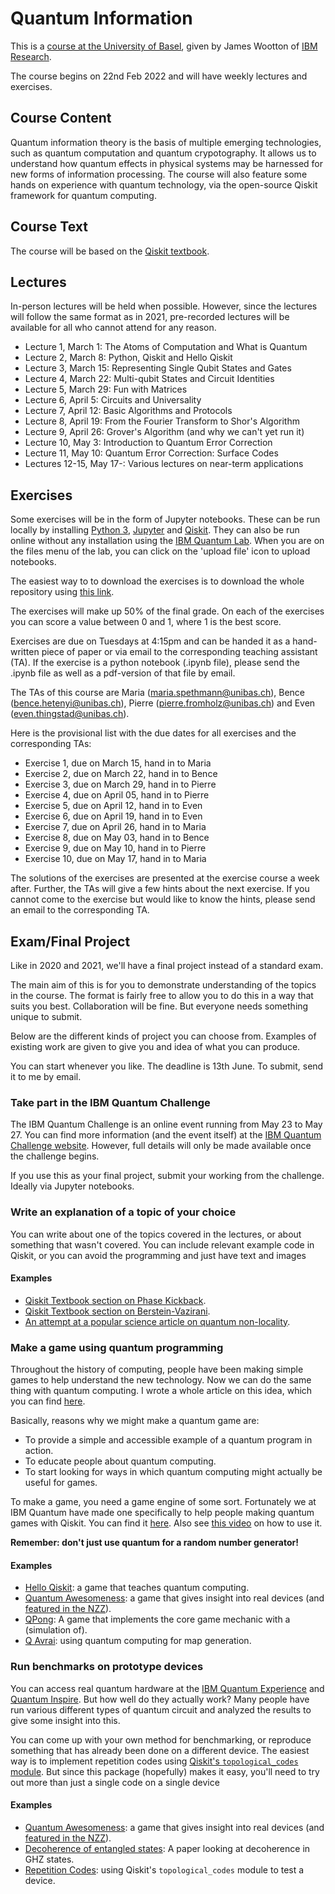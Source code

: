 # Quantum Information

This is a [course at the University of Basel](https://vorlesungsverzeichnis.unibas.ch/en/semester-planning?id=264654), given by James Wootton of [IBM Research](https://researcher.watson.ibm.com/researcher/view.php?person=zurich-JWO).

The course begins on 22nd Feb 2022 and will have weekly lectures and exercises.

## Course Content

Quantum information theory is the basis of multiple emerging technologies, such as quantum computation and quantum crypotography. It allows us to understand how quantum effects in physical systems may be harnessed for new forms of information processing. The course will also feature some hands on experience with quantum technology, via the open-source Qiskit framework for quantum computing.

## Course Text

The course will be based on the [Qiskit textbook](https://qiskit.org/textbook/preface.html).

## Lectures

In-person lectures will be held when possible. However, since the lectures will follow the same format as in 2021, pre-recorded lectures will be available for all who cannot attend for any reason.

* Lecture 1, March 1: The Atoms of Computation and What is Quantum
* Lecture 2, March 8: Python, Qiskit and Hello Qiskit
* Lecture 3, March 15: Representing Single Qubit States and Gates
* Lecture 4, March 22: Multi-qubit States and Circuit Identities
* Lecture 5, March 29: Fun with Matrices
* Lecture 6, April 5: Circuits and Universality
* Lecture 7, April 12: Basic Algorithms and Protocols
* Lecture 8, April 19: From the Fourier Transform to Shor's Algorithm
* Lecture 9, April 26: Grover's Algorithm (and why we can't yet run it)
* Lecture 10, May 3: Introduction to Quantum Error Correction
* Lecture 11, May 10: Quantum Error Correction: Surface Codes
* Lectures 12-15, May 17-: Various lectures on near-term applications

## Exercises

Some exercises will be in the form of Jupyter notebooks. These can be run locally by installing [Python 3](https://www.python.org/downloads/), [Jupyter](https://jupyter.org/) and [Qiskit](https://qiskit.org/). They can also be run online without any installation using the [IBM Quantum Lab](https://quantum-computing.ibm.com/lab). When you are on the files menu of the lab, you can click on the 'upload file' icon to upload notebooks.

The easiest way to to download the exercises is to download the whole repository using [this link](https://github.com/quantumjim/Quantum-information-course-Basel/archive/master.zip).

The exercises will make up 50% of the final grade. On each of the exercises you can score a value between 0 and 1, where 1 is the best score.

Exercises are due on Tuesdays at 4:15pm and can be handed it as a hand-written piece of paper or via email to the corresponding teaching assistant (TA). If the exercise is a python notebook (.ipynb file), please send the .ipynb file as well as a pdf-version of that file by email.

The TAs of this course are Maria (maria.spethmann@unibas.ch), Bence (bence.hetenyi@unibas.ch), Pierre (pierre.fromholz@unibas.ch) and Even (even.thingstad@unibas.ch).

Here is the provisional list with the due dates for all exercises and the corresponding TAs:

* Exercise 1,  due on March 15, hand in to Maria
* Exercise 2,  due on March 22, hand in to Bence
* Exercise 3,  due on March 29, hand in to Pierre
* Exercise 4,  due on April 05, hand in to Pierre
* Exercise 5,  due on April 12, hand in to Even
* Exercise 6,  due on April 19, hand in to Even
* Exercise 7,  due on April 26, hand in to Maria
* Exercise 8,  due on May 03, hand in to Bence
* Exercise 9,  due on May 10, hand in to Pierre
* Exercise 10, due on May 17, hand in to Maria

The solutions of the exercises are presented at the exercise course a week after. Further, the TAs will give a few hints about the next exercise. If you cannot come to the exercise but would like to know the hints, please send an email to the corresponding TA.

## Exam/Final Project

Like in 2020 and 2021, we'll have a final project instead of a standard exam.

The main aim of this is for you to demonstrate understanding of the topics in the course. The format is fairly free to allow you to do this in a way that suits you best. Collaboration will be fine. But everyone needs something unique to submit.

Below are the different kinds of project you can choose from. Examples of existing work are given to give you and idea of what you can produce.

You can start whenever you like. The deadline is 13th June. To submit, send it to me by email.

### Take part in the IBM Quantum Challenge

The IBM Quantum Challenge is an online event running from May 23 to May 27. You can find more information (and the event itself) at the [IBM Quantum Challenge website](https://challenges.quantum-computing.ibm.com/spring-2022). However, full details will only be made available once the challenge begins.

If you use this as your final project, submit your working from the challenge. Ideally via Jupyter notebooks.

### Write an explanation of a topic of your choice

You can write about one of the topics covered in the lectures, or about something that wasn't covered. You can include relevant example code in Qiskit, or you can avoid the programming and just have text and images

#### Examples

* [Qiskit Textbook section on Phase Kickback](https://qiskit.org/textbook/ch-gates/phase-kickback.html).
* [Qiskit Textbook section on Berstein-Vazirani](https://qiskit.org/textbook/ch-algorithms/bernstein-vazirani.html).
* [An attempt at a popular science article on quantum non-locality](https://bullshit.ist/some-quantum-weirdness-with-the-simplest-maths-possible-446d33046cf7).


### Make a game using quantum programming

Throughout the history of computing, people have been making simple games to help understand the new technology. Now we can do the same thing with quantum computing. I wrote a whole article on this idea, which you can find [here](https://medium.com/@decodoku/games-computers-and-quantum-84bfdd2c0fe0).

Basically, reasons why we might make a quantum game are:
* To provide a simple and accessible example of a quantum program in action.
* To educate people about quantum computing.
* To start looking for ways in which quantum computing might actually be useful for games.

To make a game, you need a game engine of some sort. Fortunately we at IBM Quantum have made one specifically to help people making quantum games with Qiskit. You can find it [here](https://github.com/qiskit-community/Qisge/blob/main/README.md). Also see [this video](https://www.twitch.tv/videos/996850668) on how to use it.

**Remember: don't just use quantum for a random number generator!**

#### Examples

* [Hello Qiskit](https://qiskit.org/textbook/ch-ex/hello-qiskit.html): a game that teaches quantum computing.
* [Quantum Awesomeness](https://github.com/Qiskit/qiskit-community-tutorials/blob/master/games/quantum_awesomeness.ipynb): a game that gives insight into real devices (and [featured in the NZZ](https://www.nzz.ch/wissenschaft/games-with-james-ld.1367435)).
* [QPong](https://www.youtube.com/watch?v=a1NZC5rqQD8): A game that implements the core game mechanic with a (simulation of).
* [Q Avrai](https://github.com/quantumjim/Q_Avrai/blob/master/papers/CoG/main.pdf): using quantum computing for map generation.


### Run benchmarks on prototype devices

You can access real quantum hardware at the [IBM Quantum Experience](quantum-computing.ibm.com/) and [Quantum Inspire](https://www.quantum-inspire.com/). But how well do they actually work? Many people have run various different types of quantum circuit and analyzed the results to give some insight into this.

You can come up with your own method for benchmarking, or reproduce something that has already been done on a different device. The easiest way is to implement repetition codes using [Qiskit's `topological_codes` module](https://github.com/quantumjim/TopologicalCodesTutorial/blob/main/README.md). But since this package (hopefully) makes it easy, you'll need to try out more than just a single code on a single device

#### Examples

* [Quantum Awesomeness](https://github.com/Qiskit/qiskit-community-tutorials/blob/master/games/quantum_awesomeness.ipynb): a game that gives insight into real devices (and [featured in the NZZ](https://www.nzz.ch/wissenschaft/games-with-james-ld.1367435)).
* [Decoherence of entangled states](https://arxiv.org/abs/1712.07080): A paper looking at decoherence in GHZ states.
* [Repetition Codes](https://arxiv.org/abs/2004.11037): using Qiskit's `topological_codes` module to test a device.
